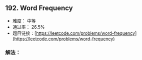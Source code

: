 ## 192. Word Frequency


- 难度： 中等
- 通过率： 26.5%
- 题目链接：[https://leetcode.com/problems/word-frequency](https://leetcode.com/problems/word-frequency)



### 解法：